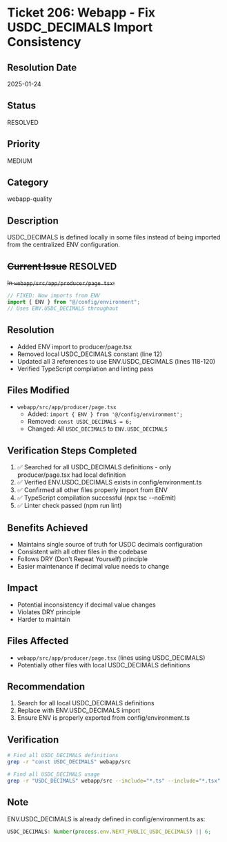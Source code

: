 # Ticket 206: Webapp - Fix USDC_DECIMALS Import Consistency

## Resolution Date

2025-01-24

## Status

RESOLVED

## Priority

MEDIUM

## Category

webapp-quality

## Description

USDC_DECIMALS is defined locally in some files instead of being imported from the centralized ENV configuration.

## ~~Current Issue~~ RESOLVED

~~In `webapp/src/app/producer/page.tsx`:~~

```typescript
// FIXED: Now imports from ENV
import { ENV } from "@/config/environment";
// Uses ENV.USDC_DECIMALS throughout
```

## Resolution

- Added ENV import to producer/page.tsx
- Removed local USDC_DECIMALS constant (line 12)
- Updated all 3 references to use ENV.USDC_DECIMALS (lines 118-120)
- Verified TypeScript compilation and linting pass

## Files Modified

- `webapp/src/app/producer/page.tsx`
    - Added: `import { ENV } from '@/config/environment';`
    - Removed: `const USDC_DECIMALS = 6;`
    - Changed: All `USDC_DECIMALS` to `ENV.USDC_DECIMALS`

## Verification Steps Completed

1. ✅ Searched for all USDC_DECIMALS definitions - only producer/page.tsx had local definition
2. ✅ Verified ENV.USDC_DECIMALS exists in config/environment.ts
3. ✅ Confirmed all other files properly import from ENV
4. ✅ TypeScript compilation successful (npx tsc --noEmit)
5. ✅ Linter check passed (npm run lint)

## Benefits Achieved

- Maintains single source of truth for USDC decimals configuration
- Consistent with all other files in the codebase
- Follows DRY (Don't Repeat Yourself) principle
- Easier maintenance if decimal value needs to change

## Impact

- Potential inconsistency if decimal value changes
- Violates DRY principle
- Harder to maintain

## Files Affected

- `webapp/src/app/producer/page.tsx` (lines using USDC_DECIMALS)
- Potentially other files with local USDC_DECIMALS definitions

## Recommendation

1. Search for all local USDC_DECIMALS definitions
2. Replace with ENV.USDC_DECIMALS import
3. Ensure ENV is properly exported from config/environment.ts

## Verification

```bash
# Find all USDC_DECIMALS definitions
grep -r "const USDC_DECIMALS" webapp/src

# Find all USDC_DECIMALS usage
grep -r "USDC_DECIMALS" webapp/src --include="*.ts" --include="*.tsx"
```

## Note

ENV.USDC_DECIMALS is already defined in config/environment.ts as:

```typescript
USDC_DECIMALS: Number(process.env.NEXT_PUBLIC_USDC_DECIMALS) || 6;
```
